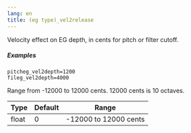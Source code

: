 ```yaml
---
lang: en
title: (eg type)_vel2release
---
```

Velocity effect on EG depth, in cents for pitch or filter cutoff.

##### Examples

```
pitcheg_vel2depth=1200
fileg_vel2depth=4000
```

Range from -12000 to 12000 cents. 12000 cents is 10 octaves.

| Type  | Default | Range                 |
| ---   | ---     | ---                   |
| float | 0       | -12000 to 12000 cents |
